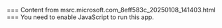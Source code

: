 === Content from msrc.microsoft.com_8eff583c_20250108_141403.html ===
You need to enable JavaScript to run this app.

